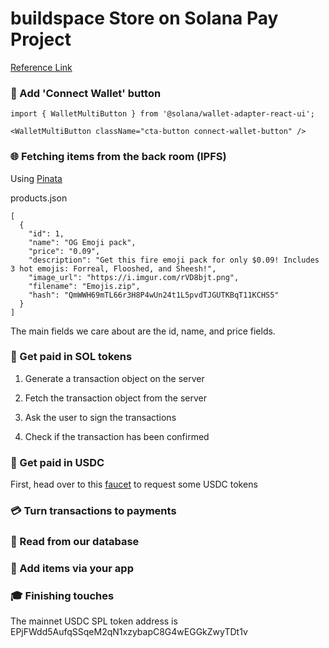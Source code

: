 # buildspace Store on Solana Pay Project

[Reference Link](https://buildspace.so/p/build-solana-pay-store)

### **👝 Add 'Connect Wallet' button**

```
import { WalletMultiButton } from '@solana/wallet-adapter-react-ui';

<WalletMultiButton className="cta-button connect-wallet-button" />
```

### **🌐 Fetching items from the back room (IPFS)**

Using [Pinata](https://www.pinata.cloud/?utm_source=buildspace?utm_source=buildspace.so&utm_medium=buildspace_project)

products.json

```
[
  {
    "id": 1,
    "name": "OG Emoji pack",
    "price": "0.09",
    "description": "Get this fire emoji pack for only $0.09! Includes 3 hot emojis: Forreal, Flooshed, and Sheesh!",
    "image_url": "https://i.imgur.com/rVD8bjt.png",
    "filename": "Emojis.zip",
    "hash": "QmWWH69mTL66r3H8P4wUn24t1L5pvdTJGUTKBqT11KCHS5"
  }
]
```

The main fields we care about are the id, name, and price fields.

### **🥺 Get paid in SOL tokens**

1. Generate a transaction object on the server

2. Fetch the transaction object from the server

3. Ask the user to sign the transactions

4. Check if the transaction has been confirmed

### **🥺 Get paid in USDC**

First, head over to this [faucet](https://spl-token-faucet.com/?token-name=USDC?utm_source=buildspace.so&utm_medium=buildspace_project) to request some USDC tokens

### **💳 Turn transactions to payments**


### **💾 Read from our database**

### **🛒 Add items via your app**

### **🎓 Finishing touches**

The mainnet USDC SPL token address is EPjFWdd5AufqSSqeM2qN1xzybapC8G4wEGGkZwyTDt1v

